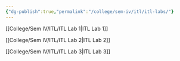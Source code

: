 ```yaml
---
{"dg-publish":true,"permalink":"/college/sem-iv/itl/itl-labs/"}
---
```


[[College/Sem IV/ITL/ITL Lab 1\|ITL Lab 1]]

[[College/Sem IV/ITL/ITL Lab 2\|ITL Lab 2]]

[[College/Sem IV/ITL/ITL Lab 3\|ITL Lab 3]]

	